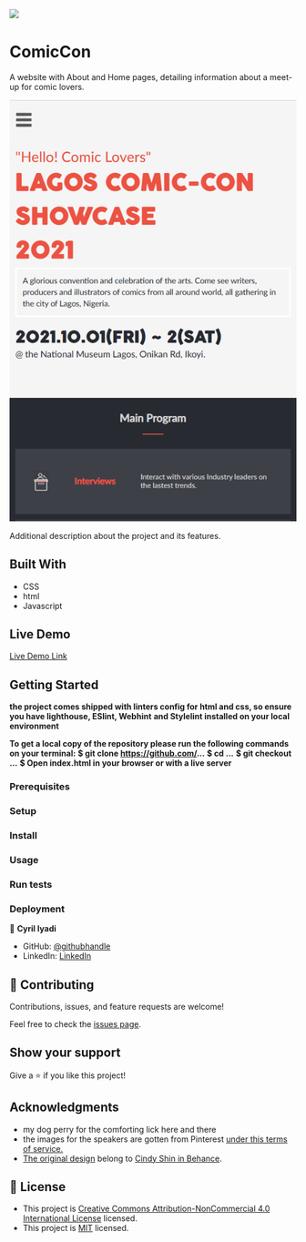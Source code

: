 ![](https://img.shields.io/badge/Microverse-blueviolet)

# ComicCon
A website with About and Home pages, detailing information about a meet-up for comic lovers.

![screenshot](/images/screenShot.PNG)

Additional description about the project and its features.

## Built With

- CSS
- html
- Javascript

## Live Demo

[Live Demo Link](https://see-why.github.io/ComicCon/)


## Getting Started

**the project comes shipped with linters config for html and css, so ensure you have lighthouse, ESlint, Webhint**
**and Stylelint installed on your local environment**

**To get a local copy of the repository please run the following commands on your terminal:**
**$ git clone https://github.com/...**
**$ cd ...**
**$ git checkout ...**
**$ Open index.html in your browser or with a live server**

### Prerequisites

### Setup

### Install

### Usage

### Run tests

### Deployment



👤 **Cyril Iyadi**

- GitHub: [@githubhandle](https://github.com/see-why)
- LinkedIn: [LinkedIn](https://www.linkedin.com/in/cyril-iyadi-83517270)

## 🤝 Contributing

Contributions, issues, and feature requests are welcome!

Feel free to check the [issues page](../../issues/).

## Show your support

Give a ⭐️ if you like this project!

## Acknowledgments
- my dog perry for the comforting lick here and there 
- the images for the speakers are gotten from Pinterest [under this terms of service.](https://policy.pinterest.com/en/terms-of-service)
- [The original design](https://www.behance.net/gallery/29845175/CC-Global-Summit-2015) belong to [Cindy Shin in Behance](https://www.behance.net/adagio07).

## 📝 License

- This project is [Creative Commons Attribution-NonCommercial 4.0 International License](http://creativecommons.org/licenses/by-nc/4.0/) licensed.
- This project is [MIT](./Licenses//MIT.md) licensed.